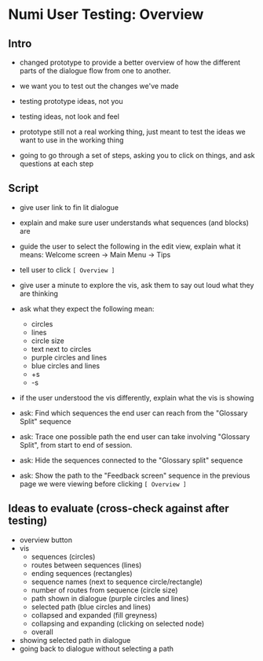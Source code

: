 Numi User Testing: Overview
===========================

Intro
-----
  - changed prototype to provide a better overview of how the different parts of the dialogue flow from one to another.

  - we want you to test out the changes we've made

  - testing prototype ideas, not you

  - testing ideas, not look and feel

  - prototype still not a real working thing, just meant to test the ideas we want to use in the working thing

  - going to go through a set of steps, asking you to click on things, and ask questions at each step


Script
------
- give user link to fin lit dialogue

- explain and make sure user understands what sequences (and blocks) are

- guide the user to select the following in the edit view, explain what it means:
Welcome screen -> Main Menu -> Tips

- tell user to click `[ Overview ]`

- give user a minute to explore the vis, ask them to say out loud what they are thinking

- ask what they expect the following mean:
  - circles
  - lines
  - circle size
  - text next to circles
  - purple circles and lines
  - blue circles and lines
  - +s
  - -s

- if the user understood the vis differently, explain what the vis is showing

- ask:
Find which sequences the end user can reach from the "Glossary Split" sequence

- ask:
Trace one possible path the end user can take involving "Glossary Split", from start to end of session.

- ask:
Hide the sequences connected to the "Glossary split" sequence

- ask:
Show the path to the "Feedback screen" sequence in the previous page we were viewing before clicking `[ Overview ]`


Ideas to evaluate (cross-check against after testing)
-----------------------------------------------------
- overview button
- vis
  - sequences (circles)
  - routes between sequences (lines)
  - ending sequences (rectangles)
  - sequence names (next to sequence circle/rectangle)
  - number of routes from sequence (circle size)
  - path shown in dialogue (purple circles and lines)
  - selected path (blue circles and lines)
  - collapsed and expanded (fill greyness)
  - collapsing and expanding (clicking on selected node)
  - overall
- showing selected path in dialogue
- going back to dialogue without selecting a path
